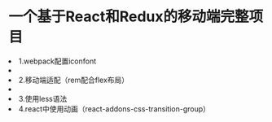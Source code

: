 <h1>一个基于React和Redux的移动端完整项目</h1>

<li>1.webpack配置iconfont<li>
<li>2.移动端适配（rem配合flex布局）<li>
<li>3.使用less语法</li>
<li>4.react中使用动画（react-addons-css-transition-group）</li>